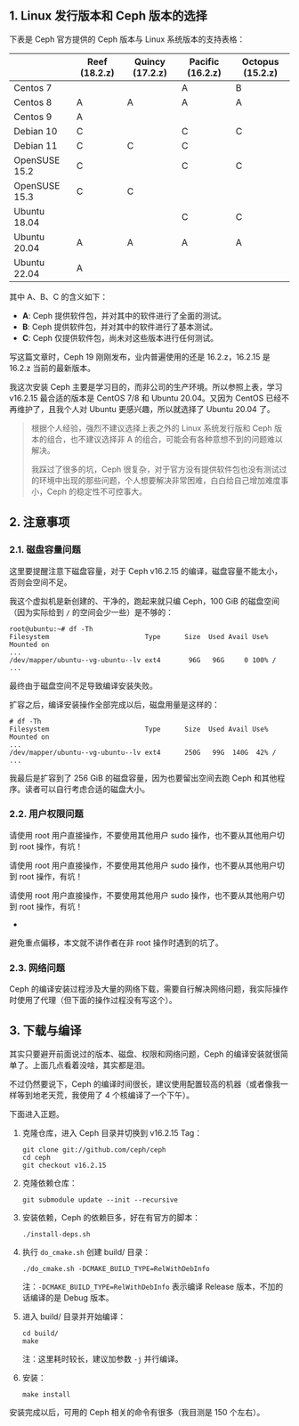 



## 1. Linux 发行版本和 Ceph 版本的选择



下表是 Ceph 官方提供的 Ceph 版本与 Linux 系统版本的支持表格：

|               | Reef (18.2.z) | Quincy (17.2.z) | Pacific (16.2.z) | Octopus (15.2.z) |
| ------------- | ------------- | --------------- | ---------------- | ---------------- |
| Centos 7      |               |                 | A                | B                |
| Centos 8      | A             | A               | A                | A                |
| Centos 9      | A             |                 |                  |                  |
| Debian 10     | C             |                 | C                | C                |
| Debian 11     | C             | C               | C                |                  |
| OpenSUSE 15.2 | C             |                 | C                | C                |
| OpenSUSE 15.3 | C             | C               |                  |                  |
| Ubuntu 18.04  |               |                 | C                | C                |
| Ubuntu 20.04  | A             | A               | A                | A                |
| Ubuntu 22.04  | A             |                 |                  |                  |

其中 A、B、C 的含义如下：

- **A**: Ceph 提供软件包，并对其中的软件进行了全面的测试。
- **B**: Ceph 提供软件包，并对其中的软件进行了基本测试。
- **C**: Ceph 仅提供软件包，尚未对这些版本进行任何测试。



写这篇文章时，Ceph 19 刚刚发布，业内普遍使用的还是 16.2.z，16.2.15 是 16.2.z 当前的最新版本。

我这次安装 Ceph 主要是学习目的，而非公司的生产环境。所以参照上表，学习 v16.2.15 最合适的版本是 CentOS 7/8 和 Ubuntu 20.04。又因为 CentOS 已经不再维护了，且我个人对 Ubuntu 更感兴趣，所以就选择了 Ubuntu 20.04 了。



> 根据个人经验，强烈不建议选择上表之外的 Linux 系统发行版和 Ceph 版本的组合，也不建议选择非 A 的组合，可能会有各种意想不到的问题难以解决。
>
> 我踩过了很多的坑，Ceph 很复杂，对于官方没有提供软件包也没有测试过的环境中出现的那些问题，个人想要解决非常困难，白白给自己增加难度事小，Ceph 的稳定性不可控事大。





## 2. 注意事项



### 2.1. 磁盘容量问题



这里要提醒注意下磁盘容量，对于 Ceph v16.2.15 的编译，磁盘容量不能太小，否则会空间不足。

我这个虚拟机是新创建的、干净的，跑起来就只编 Ceph，100 GiB 的磁盘空间（因为实际给到 `/` 的空间会少一些）是不够的：

```shell
root@ubuntu:~# df -Th
Filesystem                        Type      Size  Used Avail Use% Mounted on
...
/dev/mapper/ubuntu--vg-ubuntu--lv ext4       96G   96G     0 100% /
...
```

最终由于磁盘空间不足导致编译安装失败。

扩容之后，编译安装操作全部完成以后，磁盘用量是这样的：

```shell
# df -Th
Filesystem                        Type      Size  Used Avail Use% Mounted on
...
/dev/mapper/ubuntu--vg-ubuntu--lv ext4      250G   99G  140G  42% /
...
```

我最后是扩容到了 256 GiB 的磁盘容量，因为也要留出空间去跑 Ceph 和其他程序。读者可以自行考虑合适的磁盘大小。



### 2.2. 用户权限问题



请使用 root 用户直接操作，不要使用其他用户 sudo 操作，也不要从其他用户切到 root 操作，有坑！

请使用 root 用户直接操作，不要使用其他用户 sudo 操作，也不要从其他用户切到 root 操作，有坑！

请使用 root 用户直接操作，不要使用其他用户 sudo 操作，也不要从其他用户切到 root 操作，有坑！

-

避免重点偏移，本文就不讲作者在非 root 操作时遇到的坑了。



### 2.3. 网络问题



Ceph 的编译安装过程涉及大量的网络下载，需要自行解决网络问题，我实际操作时使用了代理（但下面的操作过程没有写这个）。





## 3. 下载与编译



其实只要避开前面说过的版本、磁盘、权限和网络问题，Ceph 的编译安装就很简单了。上面几点看着没啥，其实都是泪。

不过仍然要说下，Ceph 的编译时间很长，建议使用配置较高的机器（或者像我一样等到地老天荒，我使用了 4 个核编译了一个下午）。



下面进入正题。



1. 克隆仓库，进入 Ceph 目录并切换到 v16.2.15 Tag：

   ```shell
   git clone git://github.com/ceph/ceph
   cd ceph
   git checkout v16.2.15
   ```

2. 克隆依赖仓库：

   ```shell
   git submodule update --init --recursive
   ```

3. 安装依赖，Ceph 的依赖巨多，好在有官方的脚本：

   ```shell
   ./install-deps.sh
   ```

4. 执行 `do_cmake.sh` 创建 build/ 目录：

   ```shell
   ./do_cmake.sh -DCMAKE_BUILD_TYPE=RelWithDebInfo
   ```
   注：`-DCMAKE_BUILD_TYPE=RelWithDebInfo` 表示编译 Release 版本，不加的话编译的是 Debug 版本。

5. 进入 build/ 目录并开始编译：

   ```shell
   cd build/
   make
   ```

   注：这里耗时较长，建议加参数  `-j` 并行编译。

6. 安装：

   ```shell
   make install
   ```



安装完成以后，可用的 Ceph 相关的命令有很多（我目测是 150 个左右）。











